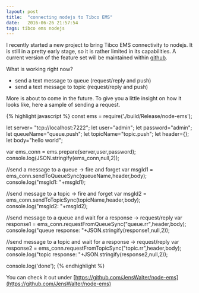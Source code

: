 ```yaml
---
layout: post
title:  "connecting nodejs to Tibco EMS"
date:   2016-06-26 21:57:54
tags: tibco ems nodejs
---
```

I recently started a new project to bring Tibco EMS connectivity to nodejs.
It is still in a pretty early stage, so it is rather limited in its capabilities. A current version of the feature set will be maintained within [github](https://github.com/JensWalter/node-ems).

What is working right now?

* send a text message to queue (request/reply and push)
* send a text message to topic (request/reply and push)

More is about to come in the future. To give you a little insight on how it looks like, here a sample of sending a request.

{% highlight javascript %}
const ems = require('./build/Release/node-ems');

let server= "tcp://localhost:7222";
let user="admin";
let password="admin";
let queueName="queue.push";
let topicName="topic.push";
let header={};
let body="hello world";

var ems_conn = ems.prepare(server,user,password);
console.log(JSON.stringify(ems_conn,null,2));

//send a message to a queue -> fire and forget
var msgId1 = ems_conn.sendToQueueSync(queueName,header,body);
console.log("msgId1: "+msgId1);

//send message to a topic -> fire and forget
var msgId2 = ems_conn.sendToTopicSync(topicName,header,body);
console.log("msgId2: "+msgId2);

//send message to a queue and wait for a response -> request/reply
var response1 = ems_conn.requestFromQueueSync("queue.rr",header,body);
console.log("queue response: "+JSON.stringify(response1,null,2));

//send message to a topic and wait for a response -> request/reply
var response2 = ems_conn.requestFromTopicSync("topic.rr",header,body);
console.log("topic response: "+JSON.stringify(response2,null,2));

console.log('done');
{% endhighlight %}

You can check it out under [https://github.com/JensWalter/node-ems](https://github.com/JensWalter/node-ems)
